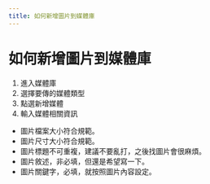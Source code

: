 ```yaml
---
title: 如何新增圖片到媒體庫
---
```


# 如何新增圖片到媒體庫

1. 進入媒體庫
2. 選擇要傳的媒體類型
3. 點選新增媒體
4. 輸入媒體相關資訊

-   圖片檔案大小符合規範。
-   圖片尺寸大小符合規範。
-   圖片標題不可重複，建議不要亂打，之後找圖片會很麻煩。
-   圖片敘述，非必填，但還是希望寫一下。
-   圖片關鍵字，必填，就按照圖片內容設定。
